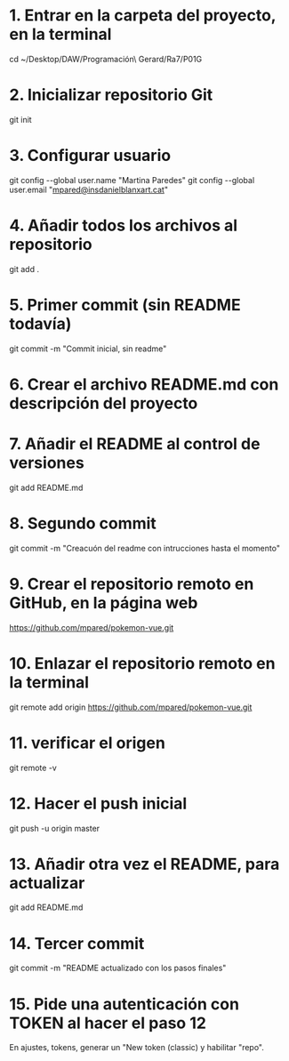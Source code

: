 # 1. Entrar en la carpeta del proyecto, en la terminal
cd ~/Desktop/DAW/Programación\ Gerard/Ra7/P01G

# 2. Inicializar repositorio Git
git init

# 3. Configurar usuario 
git config --global user.name "Martina Paredes"
git config --global user.email "mpared@insdanielblanxart.cat"

# 4. Añadir todos los archivos al repositorio
git add .

# 5. Primer commit (sin README todavía)
git commit -m "Commit inicial, sin readme"

# 6. Crear el archivo README.md con descripción del proyecto 

# 7. Añadir el README al control de versiones
git add README.md

# 8. Segundo commit
git commit -m "Creacuón del readme con intrucciones hasta el momento"

# 9. Crear el repositorio remoto en GitHub, en la página web 
https://github.com/mpared/pokemon-vue.git

# 10. Enlazar el repositorio remoto en la terminal
git remote add origin https://github.com/mpared/pokemon-vue.git

# 11. verificar el origen
git remote -v

# 12. Hacer el push inicial
git push -u origin master

# 13. Añadir otra vez el README, para actualizar
git add README.md

# 14. Tercer commit
git commit -m "README actualizado con los pasos finales"

# 15. Pide una autenticación con TOKEN al hacer el paso 12
En ajustes, tokens, generar un "New token (classic) y habilitar "repo".